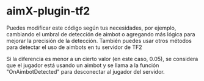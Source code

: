 # aimX-plugin-tf2


Puedes modificar este código según tus necesidades, por ejemplo, cambiando el umbral de detección de aimbot o agregando más lógica para mejorar la precisión de la detección. También puedes usar otros métodos para detectar el uso de aimbots en tu servidor de TF2


Si la diferencia es menor a un cierto valor (en este caso, 0.05), se considera que el jugador está usando un aimbot y se llama a la función "OnAimbotDetected" para desconectar al jugador del servidor.
